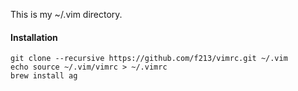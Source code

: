 This is my ~/.vim directory.

#### Installation

```
git clone --recursive https://github.com/f213/vimrc.git ~/.vim
echo source ~/.vim/vimrc > ~/.vimrc
brew install ag
```
